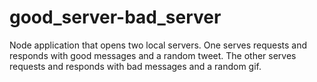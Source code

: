 # good_server-bad_server
Node application that opens two local servers. One serves requests and responds with good messages and a random tweet. The other serves requests and responds with bad messages and a random gif.
